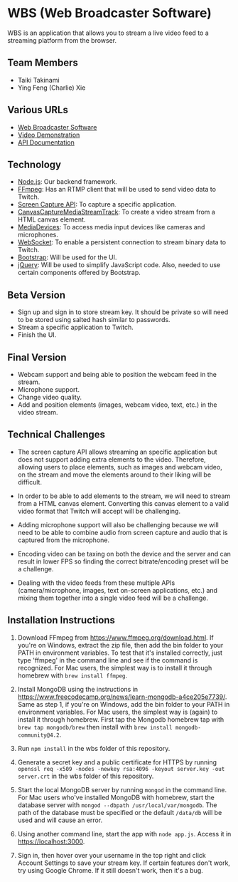 # WBS (Web Broadcaster Software)

WBS is an application that allows you to stream a live video feed to a streaming platform from the browser.

## Team Members

- Taiki Takinami
- Ying Feng (Charlie) Xie

## Various URLs

- [Web Broadcaster Software](https://webbroadcastersoftware.me/)
- [Video Demonstration](https://youtu.be/lU1orrxky7U)
- [API Documentation](https://github.com/UTSCC09/project-chariki/tree/master/doc)

## Technology

- [Node.js](https://nodejs.org/en/): Our backend framework.
- [FFmpeg](https://www.ffmpeg.org/): Has an RTMP client that will be used to send video data to Twitch.
- [Screen Capture API](https://developer.mozilla.org/en-US/docs/Web/API/Screen_Capture_API): To capture a specific application.
- [CanvasCaptureMediaStreamTrack](https://developer.mozilla.org/en-US/docs/Web/API/CanvasCaptureMediaStreamTrack): To create a video stream from a HTML canvas element.
- [MediaDevices](https://developer.mozilla.org/en-US/docs/Web/API/MediaDevices): To access media input devices like cameras and microphones.
- [WebSocket](https://developer.mozilla.org/en-US/docs/Web/API/WebSockets_API): To enable a persistent connection to stream binary data to Twitch.
- [Bootstrap](https://getbootstrap.com/): Will be used for the UI.
- [jQuery](https://jquery.com/): Will be used to simplify JavaScript code. Also, needed to use certain components offered by Bootstrap.

## Beta Version

- Sign up and sign in to store stream key. It should be private so will need to be stored using salted hash similar to passwords.
- Stream a specific application to Twitch.
- Finish the UI.

## Final Version

- Webcam support and being able to position the webcam feed in the stream.
- Microphone support.
- Change video quality.
- Add and position elements (images, webcam video, text, etc.) in the video stream.

## Technical Challenges

- The screen capture API allows streaming an specific application but does not support adding extra elements to the video. Therefore, allowing users to place elements, such as images and webcam video, on the stream and move the elements around to their liking will be difficult.

- In order to be able to add elements to the stream, we will need to stream from a HTML canvas element. Converting this canvas element to a valid video format that Twitch will accept will be challenging.

- Adding microphone support will also be challenging because we will need to be able to combine audio from screen capture and audio that is captured from the microphone.

- Encoding video can be taxing on both the device and the server and can result in lower FPS so finding the correct bitrate/encoding preset will be a challenge.

- Dealing with the video feeds from these multiple APIs (camera/microphone, images, text on-screen applications, etc.) and mixing them together into a single video feed will be a challenge.

## Installation Instructions

1. Download FFmpeg from <https://www.ffmpeg.org/download.html>. If you're on Windows, extract the zip file, then add the bin folder to your PATH in environment variables. To test that it's installed correctly, just type 'ffmpeg' in the command line and see if the command is recognized. For Mac users, the simplest way is to install it through homebrew with `brew install ffmpeg`.

2. Install MongoDB using the instructions in <https://www.freecodecamp.org/news/learn-mongodb-a4ce205e7739/>. Same as step 1, if you're on Windows, add the bin folder to your PATH in environment variables. For Mac users, the simplest way is (again) to install it through homebrew. First tap the Mongodb homebrew tap with `brew tap mongodb/brew` then install with `brew install mongodb-community@4.2`.

3. Run `npm install` in the wbs folder of this repository.

4. Generate a secret key and a public certificate for HTTPS by running `openssl req -x509 -nodes -newkey rsa:4096 -keyout server.key -out server.crt` in the wbs folder of this repository.

5. Start the local MongoDB server by running `mongod` in the command line. For Mac users who've installed MongoDB with homebrew, start the database server with `mongod --dbpath /usr/local/var/mongodb`. The path of the database must be specified or the default `/data/db` will be used and will cause an error.

6. Using another command line, start the app with `node app.js`. Access it in <https://localhost:3000>.

7. Sign in, then hover over your username in the top right and click Account Settings to save your stream key. If certain features don't work, try using Google Chrome. If it still doesn't work, then it's a bug.
